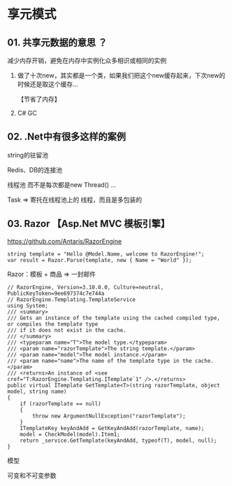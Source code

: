 # 享元模式

## 01. 共享元数据的意思 ？

减少内存开销，避免在内存中实例化众多相识或相同的实例

1. 做了十次new，其实都是一个类，如果我们把这个new缓存起来，下次new的时候还是取这个缓存...   

   【节省了内存】

2. C# GC

## 02. .Net中有很多这样的案例

string的驻留池

Redis、DB的连接池

线程池   而不是每次都是new Thread() ...

Task => 寄托在线程池上的 线程，而且是多包装的

## 03. Razor 【Asp.Net MVC 模板引擎】

https://github.com/Antaris/RazorEngine

```
string template = "Hello @Model.Name, welcome to RazorEngine!";
var result = Razor.Parse(template, new { Name = "World" });
```



Razor：模板 + 商品 => 一封邮件

```
// RazorEngine, Version=3.10.0.0, Culture=neutral, PublicKeyToken=9ee697374c7e744a
// RazorEngine.Templating.TemplateService
using System;
/// <summary>
/// Gets an instance of the template using the cached compiled type, or compiles the template type
/// if it does not exist in the cache.
/// </summary>
/// <typeparam name="T">The model type.</typeparam>
/// <param name="razorTemplate">The string template.</param>
/// <param name="model">The model instance.</param>
/// <param name="name">The name of the template type in the cache.</param>
/// <returns>An instance of <see cref="T:RazorEngine.Templating.ITemplate`1" />.</returns>
public virtual ITemplate GetTemplate<T>(string razorTemplate, object model, string name)
{
	if (razorTemplate == null)
	{
		throw new ArgumentNullException("razorTemplate");
	}
	ITemplateKey keyAndAdd = GetKeyAndAdd(razorTemplate, name);
	model = CheckModel(model).Item1;
	return _service.GetTemplate(keyAndAdd, typeof(T), model, null);
}

```

模型

可变和不可变参数